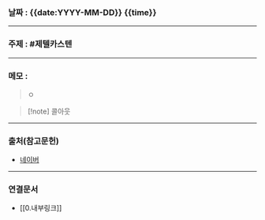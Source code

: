### 날짜 : {{date:YYYY-MM-DD}} {{time}}

___

### 주제 : #제텔카스텐

___

### 메모 : 

>ㅇ

>[!note] 콜아웃

___

### 출처(참고문헌)

- [네이버](https://www.naver.com/)

___

### 연결문서

- [[0.내부링크]]

